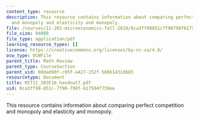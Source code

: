 ```yaml
---
content_type: resource
description: This resource contains information about comparing perfect competition
  and monopoly and elasticity and monopoly.
file: /courses/11-203-microeconomics-fall-2010/0ca3ff98851c7f90798f617594f759ee_MIT11_203F10_handout7.pdf
file_size: 94088
file_type: application/pdf
learning_resource_types: []
license: https://creativecommons.org/licenses/by-nc-sa/4.0/
ocw_type: OCWFile
parent_title: Math Review
parent_type: CourseSection
parent_uid: 0ddad90f-c95f-a427-152f-568b1431d685
resourcetype: Document
title: MIT11_203F10_handout7.pdf
uid: 0ca3ff98-851c-7f90-798f-617594f759ee
---
```

This resource contains information about comparing perfect competition and monopoly and elasticity and monopoly.